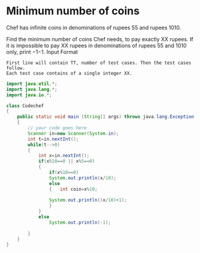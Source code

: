 # Minimum number of coins

Chef has infinite coins in denominations of rupees 55 and rupees 1010.

Find the minimum number of coins Chef needs, to pay exactly XX rupees. If it is impossible to pay XX rupees in denominations of rupees 55 and 1010 only, print −1−1.
Input Format

    First line will contain TT, number of test cases. Then the test cases follow.
    Each test case contains of a single integer XX.

```java
import java.util.*;
import java.lang.*;
import java.io.*;

class Codechef
{
	public static void main (String[] args) throws java.lang.Exception
	{
		// your code goes here
		Scanner in=new Scanner(System.in);
		int t=in.nextInt();
		while(t-->0)
		{
		    int x=in.nextInt();
		    if(x%10==0 || x%5==0)
		    {
		        if(x%10==0)
		        System.out.println(x/10);
		        else 
		        {   int coin=x%10;
		    
		        System.out.println((x/10)+1);
		        }
		    }
		    else
		        System.out.println(-1);
		   
		}
	}
}
```
